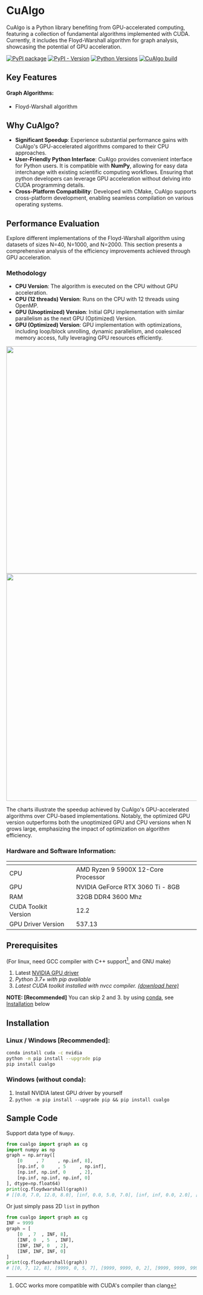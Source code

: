 # CuAlgo

CuAlgo is a Python library benefiting from GPU-accelerated computing, featuring a collection of fundamental algorithms implemented with CUDA. Currently, it includes the Floyd-Warshall algorithm for graph analysis, showcasing the potential of GPU acceleration.

[![PyPI package](https://repology.org/badge/version-for-repo/pypi/python:cualgo.svg?header=lastest%20version)](https://repology.org/project/python:cualgo/versions) [![PyPI - Version](https://img.shields.io/pypi/v/cualgo)](https://pypi.org/project/cualgo/) [![Python Versions](https://img.shields.io/pypi/pyversions/cualgo.svg)](https://pypi.org/project/cualgo/) [![CuAlgo build](https://github.com/anderson101866/cualgo/actions/workflows/python-app.yml/badge.svg)](https://github.com/anderson101866/cualgo/actions/workflows/python-app.yml)

## Key Features
#### Graph Algorithms: 
 - Floyd-Warshall algorithm

## Why CuAlgo?

- **Significant Speedup**: Experience substantial performance gains with CuAlgo's GPU-accelerated algorithms compared to their CPU approaches.
- **User-Friendly Python Interface**: CuAlgo provides convenient interface for Python users. It is compatible with **NumPy**, allowing for easy data interchange with existing scientific computing workflows. Ensuring that python developers can leverage GPU acceleration without delving into CUDA programming details.
- **Cross-Platform Compatibility**: Developed with CMake, CuAlgo supports cross-platform development, enabling seamless compilation on various operating systems.

## Performance Evaluation
Explore different implementations of the Floyd-Warshall algorithm using datasets of sizes N=40, N=1000, and N=2000. This section presents a comprehensive analysis of the efficiency improvements achieved through GPU acceleration.

### Methodology
- **CPU Version**: The algorithm is executed on the CPU without GPU acceleration.
- **CPU (12 threads) Version**: Runs on the CPU with 12 threads using OpenMP.
- **GPU (Unoptimized) Version**: Initial GPU implementation with similar parallelism as the next GPU (Optimized) Version.
- **GPU (Optimized) Version**: GPU implementation with optimizations, including loop/block unrolling, dynamic parallelism, and coalesced memory access, fully leveraging GPU resources efficiently.

<img src="https://github.com/anderson101866/cualgo/assets/15830675/9d6d4b2e-d4fa-4db1-9a52-fd3d42d325cc" width="600">
<img src="https://github.com/anderson101866/cualgo/assets/15830675/4e3a0fd1-ff81-4d92-9531-b06c1483a9d0" width="600">

The charts illustrate the speedup achieved by CuAlgo's GPU-accelerated algorithms over CPU-based implementations. Notably, the optimized GPU version outperforms both the unoptimized GPU and CPU versions when N grows large, emphasizing the impact of optimization on algorithm efficiency.

### Hardware and Software Information:
| <!--  --> | <!--                            --> |
|-----------|-------------------------------------|
| CPU       | AMD Ryzen 9 5900X 12-Core Processor |
| GPU       | NVIDIA GeForce RTX 3060 Ti - 8GB    |
| RAM       | 32GB DDR4 3600 Mhz                  |
| CUDA Toolkit Version | 12.2                     |
| GPU Driver Version   | 537.13                   |



## Prerequisites
(For linux, need GCC compiler with C++ support[^GCC_ONLY], and GNU make)
1. Latest [NVIDIA GPU driver](https://www.nvidia.com.tw/Download/index.aspx)
2. *Python 3.7+ with pip available*
3. *Latest CUDA toolkit installed with nvcc compiler. [(download here)](https://developer.nvidia.com/cuda-downloads)*

**NOTE: [Recommended]** You can skip 2 and 3. by using [conda](https://repo.anaconda.com/archive/), see [Installation](#Installation) below

## Installation
### Linux / Windows [Recommended]:
```bash
conda install cuda -c nvidia
python -m pip install --upgrade pip
pip install cualgo
```
### Windows (without conda):
1. Install NVIDIA latest GPU driver by yourself
2. `python -m pip install --upgrade pip && pip install cualgo`


## Sample Code

Support data type of `Numpy`.
```python
from cualgo import graph as cg
import numpy as np
graph = np.array([
    [0     , 7     , np.inf, 8],
    [np.inf, 0     , 5     , np.inf],
    [np.inf, np.inf, 0     , 2],
    [np.inf, np.inf, np.inf, 0]
], dtype=np.float64)
print(cg.floydwarshall(graph))
# [[0.0, 7.0, 12.0, 8.0], [inf, 0.0, 5.0, 7.0], [inf, inf, 0.0, 2.0], [inf, inf, inf, 0.0]]
```

Or just simply pass 2D `list` in python
```python
from cualgo import graph as cg
INF = 9999
graph = [
    [0  , 7  , INF, 8],
    [INF, 0  , 5  , INF],
    [INF, INF, 0  , 2],
    [INF, INF, INF, 0]
]
print(cg.floydwarshall(graph))
# [[0, 7, 12, 8], [9999, 0, 5, 7], [9999, 9999, 0, 2], [9999, 9999, 9999, 0]]
```

[^GCC_ONLY]: GCC works more compatible with CUDA's compiler than clang
